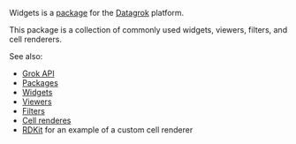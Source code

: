 Widgets is a [package](https://datagrok.ai/help/develop/develop#packages) for the [Datagrok](https://datagrok.ai) platform.

This package is a collection of commonly used widgets, viewers, filters, and cell renderers. 

See also:

  * [Grok API](https://datagrok.ai/help/develop/js-api)
  * [Packages](https://datagrok.ai/help/develop/develop#packages)
  * [Widgets](https://datagrok.ai/help/visualize/widgets)
  * [Viewers](https://datagrok.ai/help/visualize/viewers)
  * [Filters](https://datagrok.ai/help/visualize/viewers/filters)
  * [Cell renderes](https://datagrok.ai/help/visualize/viewers/grid#custom-cell-renderers)
  * [RDKit](https://github.com/datagrok-ai/public/tree/master/packages/RDKitDemo) for an example of a custom cell renderer